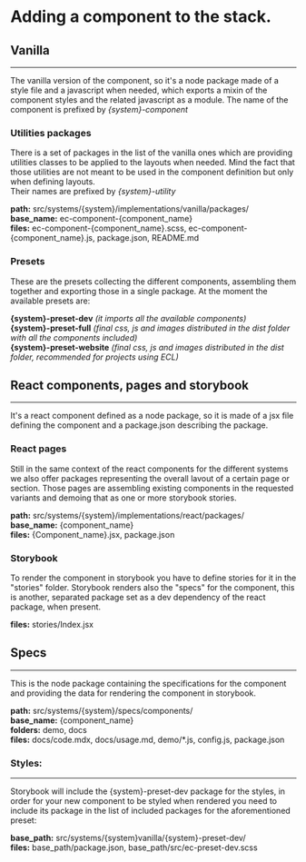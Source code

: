 # Adding a component to the stack.

## Vanilla

---

The vanilla version of the component, so it's a node package made of a style file and a javascript when needed, which exports a mixin of the component styles and the related javascript as a module.
The name of the component is prefixed by _{system}-component_

### Utilities packages

There is a set of packages in the list of the vanilla ones which are providing utilities classes to be applied to the layouts when needed. Mind the fact that those utilities are not meant to be used in the component definition but only when defining layouts.  
Their names are prefixed by _{system}-utility_

**path:** src/systems/{system}/implementations/vanilla/packages/  
**base_name:** ec-component-{component_name}  
**files:** ec-component-{component_name}.scss, ec-component-{component_name}.js, package.json, README.md

### Presets

These are the presets collecting the different components, assembling them together and exporting those in a single package.
At the moment the available presets are:

**{system}-preset-dev** _(it imports all the available components)_  
**{system}-preset-full** _(final css, js and images distributed in the dist folder with all the components included)_  
**{system}-preset-website** _(final css, js and images distributed in the dist folder, recommended for projects using ECL)_

## React components, pages and storybook

---

It's a react component defined as a node package, so it is made of a jsx file defining the component and a package.json describing the package.

### React pages

Still in the same context of the react components for the different systems we also offer packages representing the overall lavout of a certain page or section.
Those pages are assembling existing components in the requested variants and demoing that as one or more storybook stories.

**path:** src/systems/{system}/implementations/react/packages/  
**base_name:** {component_name}  
**files:** {Component_name}.jsx, package.json

### Storybook

To render the component in storybook you have to define stories for it in the "stories" folder.
Storybook renders also the "specs" for the component, this is another, separated package set as a dev dependency of the react package, when present.

**files:** stories/Index.jsx

## Specs

---

This is the node package containing the specifications for the component and providing the data for rendering the component in storybook.

**path:** src/systems/{system}/specs/components/  
**base_name:** {component_name}  
**folders:** demo, docs  
**files:** docs/code.mdx, docs/usage.md, demo/\*.js, config.js, package.json

### Styles:

---

Storybook will include the {system}-preset-dev package for the styles, in order for your new component to be styled when rendered you need to include its package in the list of included packages for the aforementioned preset:

**base_path:** src/systems/{system}vanilla/{system}-preset-dev/  
**files:** base_path/package.json, base_path/src/ec-preset-dev.scss
